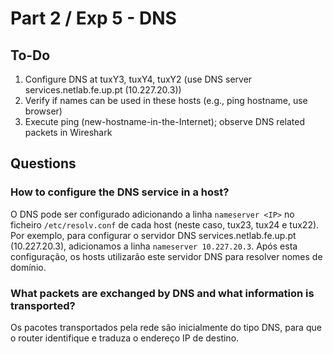# Part 2 / Exp 5 - DNS

## To-Do

1. Configure DNS at tuxY3, tuxY4, tuxY2 (use DNS server services.netlab.fe.up.pt (10.227.20.3))
2. Verify if names can be used in these hosts (e.g., ping hostname, use browser)
3. Execute ping (new-hostname-in-the-Internet); observe DNS related packets in
Wireshark


## Questions

### How to configure the DNS service in a host?
O DNS pode ser configurado adicionando a linha `nameserver <IP>` no ficheiro `/etc/resolv.conf` de cada host (neste caso, tux23, tux24 e tux22). Por exemplo, para configurar o servidor DNS services.netlab.fe.up.pt (10.227.20.3), adicionamos a linha `nameserver 10.227.20.3`. Após esta configuração, os hosts utilizarão este servidor DNS para resolver nomes de domínio.

### What packets are exchanged by DNS and what information is transported?
Os pacotes transportados pela rede são inicialmente do tipo DNS, para que o router identifique e traduza o endereço IP de destino.
